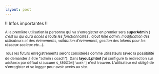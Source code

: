 ```yaml
---
layout: post
---
```


!! Infos importantes !!

<small>A la première utilisation la personne qui va s'enregistrer en premier sera  **superAdmin** ( *c'est lui qui aura accès à toute les fonctionnalités : ajout Rôle admin, modification des utilisateurs et des évènements, validation d'évènement, gestion des tokens pour les réseaux sociaux etc...*).</small>

<small>Tous les futurs enregistrements seront considérés comme utilisateurs (avec la possibilité de demander à être "admin / coach").</small>
<small>Dans **layout.phtml** j'ai configuré la redirection sur `addAdmin` par défaut si aucune `$_SESSION['auth']` n'est trouvée.
L'utilisateur est obligé de s'enregister et se logger pour avoir accès au site.</small>